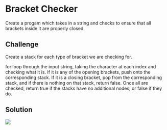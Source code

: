 # Bracket Checker
Create a progam which takes in a string and checks to ensure that all brackets inside it are properly closed.

## Challenge
Create a stack for each type of bracket we are checking for.

for loop through the input string, taking the character at each index and checking what it is. If it is any of the opening brackets, push onto the corresponding stack. If it is a closing bracket, pop from the corresponding stack, and if there is nothing on that stack, return false. Once all are checked, return true if the stacks have no additional nodes, or false if they do.

## Solution
![](assets/bracket-check.jpg)
